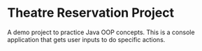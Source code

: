 # Theatre Reservation Project

A demo project to practice Java OOP concepts.
This is a console application that gets user inputs to do specific actions.
